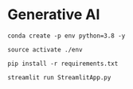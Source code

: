 # Generative AI

`conda create -p env python=3.8 -y`

`source activate ./env`

`pip install -r requirements.txt`

`streamlit run StreamlitApp.py`
